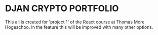 # DJAN CRYPTO PORTFOLIO

This all is created for 'project 1' of the React course at Thomas More Hogeschoo.
In the feature this will be improved with many other options.

